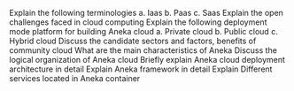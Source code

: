 Explain the following terminologies
a. Iaas              b. Paas                c. Saas
Explain the open challenges faced in cloud computing
Explain the following deployment mode platform for building Aneka cloud
a. Private cloud       b. Public cloud         c. Hybrid cloud
Discuss the candidate sectors and factors, benefits of community cloud
What are the main characteristics of Aneka
Discuss the logical organization of Aneka cloud
Briefly explain Aneka cloud deployment architecture in detail
Explain Aneka framework in detail
Explain Different services located in Aneka container
